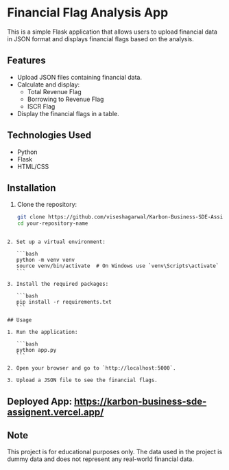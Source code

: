 # Financial Flag Analysis App

This is a simple Flask application that allows users to upload financial data in JSON format and displays financial flags based on the analysis.

## Features

- Upload JSON files containing financial data.
- Calculate and display:
  - Total Revenue Flag
  - Borrowing to Revenue Flag
  - ISCR Flag
- Display the financial flags in a table.

## Technologies Used

- Python
- Flask
- HTML/CSS

## Installation

1. Clone the repository:

   ```bash
   git clone https://github.com/viseshagarwal/Karbon-Business-SDE-Assignent.git
   cd your-repository-name
   ```

````

2. Set up a virtual environment:

   ```bash
   python -m venv venv
   source venv/bin/activate  # On Windows use `venv\Scripts\activate`
   ```

3. Install the required packages:

   ```bash
   pip install -r requirements.txt
   ```

## Usage

1. Run the application:

   ```bash
   python app.py
   ```

2. Open your browser and go to `http://localhost:5000`.

3. Upload a JSON file to see the financial flags.
````

## Deployed App: https://karbon-business-sde-assignent.vercel.app/

## Note

This project is for educational purposes only. The data used in the project is dummy data and does not represent any real-world financial data.
